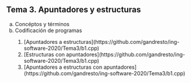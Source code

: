## Tema 3. Apuntadores y estructuras

<ol type="a">
    <li>Concéptos y términos</li>
    <li>Codificación de programas</li>
    <ol>
        <li>[Apuntadores a estructuras](https://github.com/gandresto/ing-software-2020/Tema3/b1.cpp)</li>
        <li>[Estructuras con apuntadores](https://github.com/gandresto/ing-software-2020/Tema3/b1.cpp)</li>
        <li>[Apuntadores a estructuras con apuntadores](https://github.com/gandresto/ing-software-2020/Tema3/b1.cpp)</li>
    </ol>
</ol>